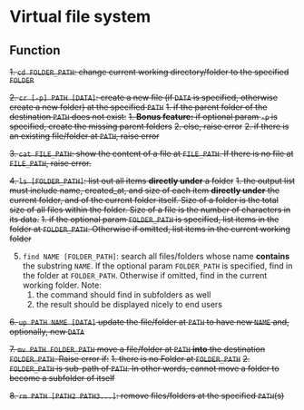 # Virtual file system

## Function

~~1. `cd FOLDER_PATH`: change current working directory/folder to the specified `FOLDER`~~

~~2. `cr [-p] PATH [DATA]`: create a new file (if `DATA` is specified, otherwise create a new folder) at the specified `PATH`~~
   ~~1. if the parent folder of the destination `PATH` does not exist:~~
      ~~1. **Bonus feature:** if optional param `-p` is specified, create the missing parent folders~~
        ~~2. else, raise error~~
    ~~2. if there is an existing file/folder at `PATH`, raise error~~

~~3. `cat FILE_PATH`: show the content of a file at `FILE_PATH`. If there is no file at `FILE_PATH`, raise error.~~

~~4. `ls [FOLDER_PATH]`: list out all items **directly under** a folder~~
    ~~1. the output list must include name, created_at, and size of each item **directly under** the current folder, and of the current folder itself. Size of a folder is the total size of all files within the folder. Size of a file is the number of characters in its data.~~
        ~~1. if the optional param `FOLDER_PATH` is specified, list items in the folder at `FOLDER_PATH`. Otherwise if omitted, list items in the current working folder~~

5. `find NAME [FOLDER_PATH]`: search all files/folders whose name **contains** the substring `NAME`. If the optional param `FOLDER_PATH` is specified, find in the folder at `FOLDER_PATH`. Otherwise if omitted, find in the current working folder. Note:
    1. the command should find in subfolders as well
    2. the result should be displayed nicely to end users

~~6. `up PATH NAME [DATA]` update the file/folder at `PATH` to have new `NAME` and, optionally, new `DATA`~~

~~7. `mv PATH FOLDER_PATH` move a file/folder at `PATH` **into** the destination `FOLDER_PATH`. Raise error if:~~
    ~~1. there is no Folder at `FOLDER_PATH`~~
    ~~2. `FOLDER_PATH` is sub-path of `PATH`. In other words, cannot move a folder to become a subfolder of itself~~

~~8. `rm PATH [PATH2 PATH3...]`: remove files/folders at the specified `PATH`(s)~~

